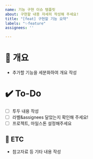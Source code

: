 ```yaml
---
name: 기능 구현 이슈 템플릿
about: 구현할 내용 자세히 작성해 주세요!
title: "[feat] 구현할 기능 요약"
labels: "✨feature"
assignees: ''

---
```


# 📝 개요
- 추가할 기능을 세분화하여 개요 작성

# ✔️ To-Do
- [ ] 투두 내용 작성
- [ ] 라벨&assignees 달았는지 확인해 주세요!
- [ ] 프로젝트, 마일스톤 설정해주세요

## 👀 ETC
- 참고자료 등 기타 내용 작성
